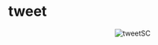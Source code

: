 # tweet
<p align='center'><img src="https://i.ibb.co/4269hhL/tweetSC.png" alt="tweetSC" border="0"></p>
